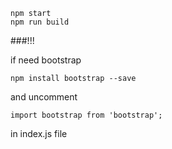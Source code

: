 
`npm start`   
`npm run build`

###!!!

if need bootstrap

`npm install bootstrap --save` 
  
and uncomment    

`import bootstrap from 'bootstrap';`   

in index.js file